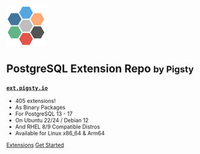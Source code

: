 ![logo](_media/icon.svg)

# PostgreSQL Extension Repo <small>by Pigsty</small>

### [`ext.pigsty.io`](https://pigsty.io/ext/list)

- 405 extensions!
- As Binary Packages
- For PostgreSQL 13 - 17
- On Ubuntu 22/24 / Debian 12
- And RHEL 8/9 Compatible Distros
- Available for Linux x86_64 & Arm64

[Extensions](https://pigsty.io/ext/list)
[Get Started](https://pigsty.io/ext/pig/install/)
